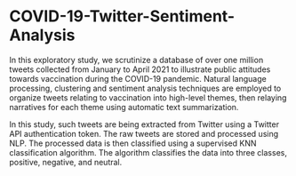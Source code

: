 # COVID-19-Twitter-Sentiment-Analysis

In this exploratory study, we scrutinize a database of over one million tweets collected from January to April 2021 to illustrate public attitudes towards vaccination during the COVID-19 pandemic. Natural language processing, clustering and sentiment analysis techniques are employed to organize tweets relating to vaccination into high-level themes, then relaying narratives for each theme using automatic text summarization. 

In this study, such tweets are being extracted from Twitter using a Twitter API authentication token. The raw tweets are stored and processed using NLP. The processed data is then classified using a supervised KNN classification algorithm. The algorithm classifies the data into three classes, positive, negative, and neutral. 
